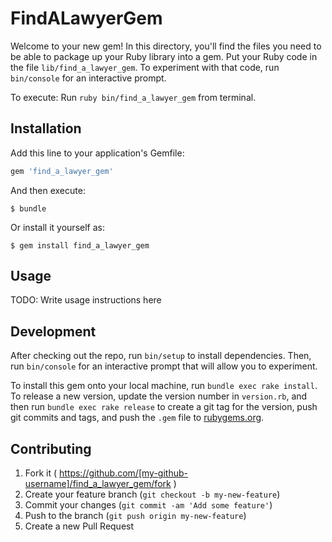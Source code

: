 # FindALawyerGem

Welcome to your new gem! In this directory, you'll find the files you need to be able to package up your Ruby library into a gem. Put your Ruby code in the file `lib/find_a_lawyer_gem`. To experiment with that code, run `bin/console` for an interactive prompt.

To execute: Run ```ruby bin/find_a_lawyer_gem```  from terminal.

## Installation

Add this line to your application's Gemfile:

```ruby
gem 'find_a_lawyer_gem'
```

And then execute:

    $ bundle

Or install it yourself as:

    $ gem install find_a_lawyer_gem

## Usage

TODO: Write usage instructions here

## Development

After checking out the repo, run `bin/setup` to install dependencies. Then, run `bin/console` for an interactive prompt that will allow you to experiment.

To install this gem onto your local machine, run `bundle exec rake install`. To release a new version, update the version number in `version.rb`, and then run `bundle exec rake release` to create a git tag for the version, push git commits and tags, and push the `.gem` file to [rubygems.org](https://rubygems.org).

## Contributing

1. Fork it ( https://github.com/[my-github-username]/find_a_lawyer_gem/fork )
2. Create your feature branch (`git checkout -b my-new-feature`)
3. Commit your changes (`git commit -am 'Add some feature'`)
4. Push to the branch (`git push origin my-new-feature`)
5. Create a new Pull Request
